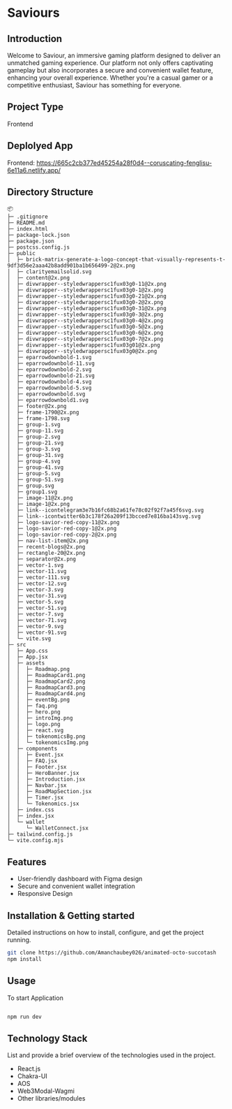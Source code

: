 # Saviours

## Introduction

Welcome to Saviour, an immersive gaming platform designed to deliver an unmatched gaming experience. Our platform not only offers captivating gameplay but also incorporates a secure and convenient wallet feature, enhancing your overall experience. Whether you're a casual gamer or a competitive enthusiast, Saviour has something for everyone.

## Project Type

Frontend

## Deplolyed App

Frontend: https://665c2cb377ed45254a28f0d4--coruscating-fenglisu-6e11a6.netlify.app/

## Directory Structure
```
📦 
├─ .gitignore
├─ README.md
├─ index.html
├─ package-lock.json
├─ package.json
├─ postcss.config.js
├─ public
│  ├─ brick-matrix-generate-a-logo-concept-that-visually-represents-t-9df3d56e2aaa42b8add901ba1b656499-2@2x.png
│  ├─ clarityemailsolid.svg
│  ├─ content@2x.png
│  ├─ divwrapper--styledwrappersc1fux03g0-11@2x.png
│  ├─ divwrapper--styledwrappersc1fux03g0-1@2x.png
│  ├─ divwrapper--styledwrappersc1fux03g0-21@2x.png
│  ├─ divwrapper--styledwrappersc1fux03g0-2@2x.png
│  ├─ divwrapper--styledwrappersc1fux03g0-31@2x.png
│  ├─ divwrapper--styledwrappersc1fux03g0-3@2x.png
│  ├─ divwrapper--styledwrappersc1fux03g0-4@2x.png
│  ├─ divwrapper--styledwrappersc1fux03g0-5@2x.png
│  ├─ divwrapper--styledwrappersc1fux03g0-6@2x.png
│  ├─ divwrapper--styledwrappersc1fux03g0-7@2x.png
│  ├─ divwrapper--styledwrappersc1fux03g01@2x.png
│  ├─ divwrapper--styledwrappersc1fux03g0@2x.png
│  ├─ eparrowdownbold-1.svg
│  ├─ eparrowdownbold-11.svg
│  ├─ eparrowdownbold-2.svg
│  ├─ eparrowdownbold-21.svg
│  ├─ eparrowdownbold-4.svg
│  ├─ eparrowdownbold-5.svg
│  ├─ eparrowdownbold.svg
│  ├─ eparrowdownbold1.svg
│  ├─ footer@2x.png
│  ├─ frame-1790@2x.png
│  ├─ frame-1798.svg
│  ├─ group-1.svg
│  ├─ group-11.svg
│  ├─ group-2.svg
│  ├─ group-21.svg
│  ├─ group-3.svg
│  ├─ group-31.svg
│  ├─ group-4.svg
│  ├─ group-41.svg
│  ├─ group-5.svg
│  ├─ group-51.svg
│  ├─ group.svg
│  ├─ group1.svg
│  ├─ image-11@2x.png
│  ├─ image-1@2x.png
│  ├─ link--icontelegram3e7b16fc68b2a61fe78c02f92f7a45f6svg.svg
│  ├─ link--icontwitter6b3c178f26a209f13bcced7e816ba143svg.svg
│  ├─ logo-savior-red-copy-11@2x.png
│  ├─ logo-savior-red-copy-1@2x.png
│  ├─ logo-savior-red-copy-2@2x.png
│  ├─ nav-list-item@2x.png
│  ├─ recent-blogs@2x.png
│  ├─ rectangle-20@2x.png
│  ├─ separator@2x.png
│  ├─ vector-1.svg
│  ├─ vector-11.svg
│  ├─ vector-111.svg
│  ├─ vector-12.svg
│  ├─ vector-3.svg
│  ├─ vector-31.svg
│  ├─ vector-5.svg
│  ├─ vector-51.svg
│  ├─ vector-7.svg
│  ├─ vector-71.svg
│  ├─ vector-9.svg
│  ├─ vector-91.svg
│  └─ vite.svg
├─ src
│  ├─ App.css
│  ├─ App.jsx
│  ├─ assets
│  │  ├─ Roadmap.png
│  │  ├─ RoadmapCard1.png
│  │  ├─ RoadmapCard2.png
│  │  ├─ RoadmapCard3.png
│  │  ├─ RoadmapCard4.png
│  │  ├─ eventBg.png
│  │  ├─ faq.png
│  │  ├─ hero.png
│  │  ├─ introImg.png
│  │  ├─ logo.png
│  │  ├─ react.svg
│  │  ├─ tokenomicsBg.png
│  │  └─ tokenomicsImg.png
│  ├─ components
│  │  ├─ Event.jsx
│  │  ├─ FAQ.jsx
│  │  ├─ Footer.jsx
│  │  ├─ HeroBanner.jsx
│  │  ├─ Introduction.jsx
│  │  ├─ Navbar.jsx
│  │  ├─ RoadMapSection.jsx
│  │  ├─ Timer.jsx
│  │  └─ Tokenomics.jsx
│  ├─ index.css
│  ├─ index.jsx
│  └─ wallet
│     └─ WalletConnect.jsx
├─ tailwind.config.js
└─ vite.config.mjs
  ```

## Features

- User-friendly dashboard with Figma design
- Secure and convenient wallet integration
- Responsive Design
  
## Installation & Getting started

Detailed instructions on how to install, configure, and get the project running.

```bash
git clone https://github.com/Amanchaubey026/animated-octo-succotash
npm install

```

## Usage

To start Application

```bash

npm run dev

```

## Technology Stack

List and provide a brief overview of the technologies used in the project.

- React.js
- Chakra-UI
- AOS
- Web3Modal-Wagmi
- Other libraries/modules


